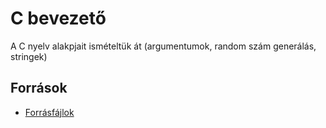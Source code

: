 # C bevezető

A C nyelv alakpjait ismételtük át (argumentumok, random szám generálás, stringek)

## Források
- [Forrásfájlok](https://ikelte.sharepoint.com/:f:/s/2022232Opercisrendszerek12.csoport-BendeImre/Eidj9HcbdF1PjCLXPahNHrIBaQUJjxs902cA1S36xkuEng?e=puVvTb)